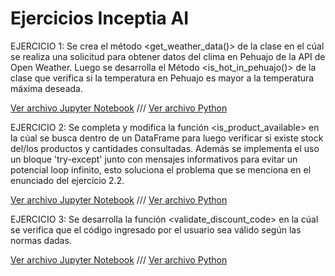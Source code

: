 # Ejercicios Inceptia AI

EJERCICIO 1:
Se crea el método <get_weather_data()> de la clase <GeoAPI> en el cúal se realiza una solicitud para obtener datos del clima en Pehuajo de la API de Open Weather.
Luego se desarrolla el Método <is_hot_in_pehuajo()> de la clase <GeoAPI> que verifica si la temperatura en Pehuajo es mayor a la temperatura máxima deseada.

[Ver archivo Jupyter Notebook](Ejercicio_1/GeoAPI.ipynb) ///
[Ver archivo Python](Ejercicio_1/GeoAPI.py)

EJERCICIO 2:
Se completa y modifica la función <is_product_available> en la cúal se busca dentro de un DataFrame para luego verificar si existe stock del/los productos y cantidades consultadas.
Además se implementa el uso un bloque 'try-except' junto con mensajes informativos para evitar un potencial loop infinito, esto soluciona el problema que se menciona en el enunciado del ejercicio 2.2.

[Ver archivo Jupyter Notebook](Ejercicio_2/product_stock.ipynb) ///
[Ver archivo Python](Ejercicio_2/product_stock.py)

EJERCICIO 3:
Se desarrolla la función <validate_discount_code> en la cúal se verifica que el código ingresado por el usuario sea válido según las normas dadas.

[Ver archivo Jupyter Notebook](Ejercicio_3/validate_discount_code.ipynb) ///
[Ver archivo Python](Ejercicio_3/validate_discount_code.py)
